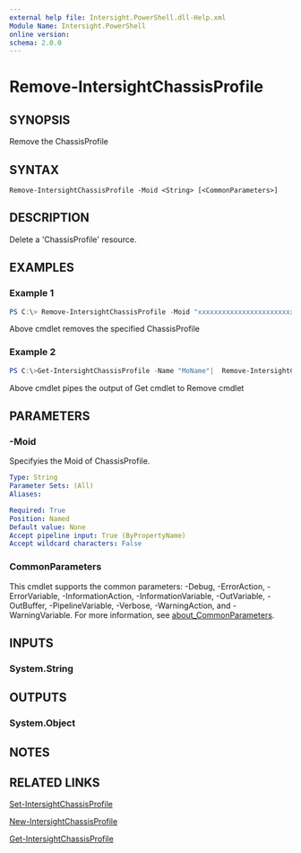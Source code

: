 ```yaml
---
external help file: Intersight.PowerShell.dll-Help.xml
Module Name: Intersight.PowerShell
online version:
schema: 2.0.0
---
```


# Remove-IntersightChassisProfile

## SYNOPSIS
Remove the ChassisProfile

## SYNTAX

```
Remove-IntersightChassisProfile -Moid <String> [<CommonParameters>]
```

## DESCRIPTION
Delete a &apos;ChassisProfile&apos; resource.

## EXAMPLES

### Example 1
```powershell
PS C:\> Remove-IntersightChassisProfile -Moid "xxxxxxxxxxxxxxxxxxxxxxxxxxx"
```
Above cmdlet removes the specified ChassisProfile 

### Example 2
```powershell
PS C:\>Get-IntersightChassisProfile -Name "MoName"|  Remove-IntersightChassisProfile
```
Above cmdlet pipes the output of Get cmdlet to Remove cmdlet

## PARAMETERS

### -Moid
Specifyies the Moid of ChassisProfile.

```yaml
Type: String
Parameter Sets: (All)
Aliases:

Required: True
Position: Named
Default value: None
Accept pipeline input: True (ByPropertyName)
Accept wildcard characters: False
```

### CommonParameters
This cmdlet supports the common parameters: -Debug, -ErrorAction, -ErrorVariable, -InformationAction, -InformationVariable, -OutVariable, -OutBuffer, -PipelineVariable, -Verbose, -WarningAction, and -WarningVariable. For more information, see [about_CommonParameters](http://go.microsoft.com/fwlink/?LinkID=113216).

## INPUTS

### System.String

## OUTPUTS

### System.Object
## NOTES

## RELATED LINKS

[Set-IntersightChassisProfile](./Set-IntersightChassisProfile.md)

[New-IntersightChassisProfile](./New-IntersightChassisProfile.md)

[Get-IntersightChassisProfile](./Get-IntersightChassisProfile.md)

